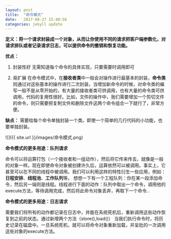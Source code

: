 ```yaml
---
layout: post
title:  "命令模式"
date:   2017-08-27 15:40:56
categories: jekyll update
---
```

**定义：将一个请求封装成一个对象，从而让你使用不同的请求把客户端参数化，对请求排队或者记录请求日志，可以提供命令的撤销和恢复功能。**

**优点：**

1. 封装性好
	无需知道每个命令的具体实现，只要需要时调用即可

2. 易扩展
	在命令模式中，在**接收者类**中一般会对操作进行最基本的封装，**命令类**则通过对这些基本的操作进行二次封装，当增加新命令的时候，对命令类的编写一般不是从零开始的，有大量的接收者类可供调用，也有大量的命令类可供调用，代码的复用性很好。比如，文件的操作中，我们需要增加一个剪切文件的命令，则只需要把复制文件和删除文件这两个命令组合一下就行了，非常方便。

**缺点：**
需要给每个命令单独封装一个类。即使一个简单的几行代码的小功能，也要单独封装。

![]({{ site.url }}/images/命令模式.png)

__命令模式的更多用途：队列请求__

命令可以将运算打包（一个接收者和一组动作），然后将它传来传去，就像是一般的对象一样。现在即使命令对象被创建许久后，运算依然可以被调用。事实上，它甚至可以在不同的线程中被调用。我们可以利用这样的特性衍生一些应用，例如：**日程安排**、**线程池**、**工作队列**等。
想想一下有一个工程队列：你在某一段添加命令，然后另一端则是线程。线程进行下面的动作：队列中取出一个命令，调用他的execute方法，等待调用完成，然后将此命令对象丢弃，再取下一个命令..

__命令模式的更多用途：日志请求__

需要我们将所有的动作都记录在日志中，并能在系统死机后，重新调用这些动作恢复到之前的状态。通过新增两个方法（store(),load()）
当我们执行命令时，将历史记录在磁盘中。一旦系统死机，就可以将命令对象重新加载，并呈批的一次调用这些对象的execute方法。

